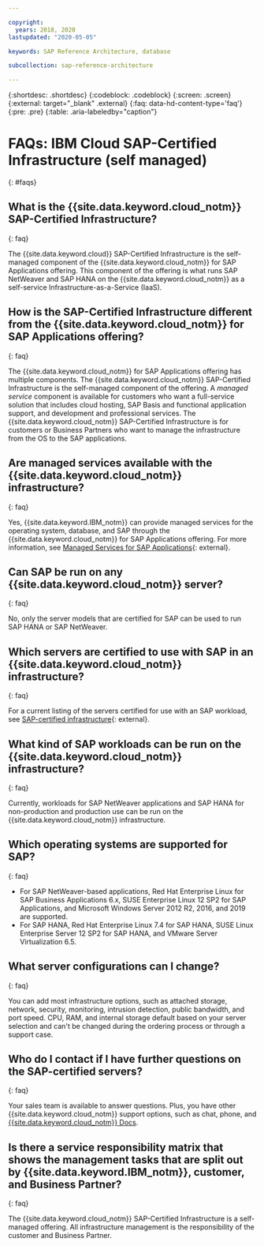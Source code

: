 ```yaml
---

copyright:
  years: 2018, 2020
lastupdated: "2020-05-05"

keywords: SAP Reference Architecture, database

subcollection: sap-reference-architecture

---
```


{:shortdesc: .shortdesc}
{:codeblock: .codeblock}
{:screen: .screen}
{:external: target="_blank" .external}
{:faq: data-hd-content-type='faq'}
{:pre: .pre}
{:table: .aria-labeledby="caption"}

# FAQs: IBM Cloud SAP-Certified Infrastructure (self managed)
{: #faqs}

## What is the {{site.data.keyword.cloud_notm}} SAP-Certified Infrastructure?
{: faq}

The {{site.data.keyword.cloud}} SAP-Certified Infrastructure is the self-managed component of the {{site.data.keyword.cloud_notm}} for SAP Applications offering. This component of the offering is what runs SAP NetWeaver and SAP HANA on the {{site.data.keyword.cloud_notm}} as a self-service Infrastructure-as-a-Service (IaaS).

## How is the SAP-Certified Infrastructure different from the {{site.data.keyword.cloud_notm}} for SAP Applications offering?
{: faq}

The {{site.data.keyword.cloud_notm}} for SAP Applications offering has multiple components. The {{site.data.keyword.cloud_notm}} SAP-Certified Infrastructure is the self-managed component of the offering. A *managed service* component is available for customers who want a full-service solution that includes cloud hosting, SAP Basis and functional application support, and development and professional services. The {{site.data.keyword.cloud_notm}} SAP-Certified Infrastructure is for customers or Business Partners who want to manage the infrastructure from the OS to the SAP applications.

## Are managed services available with the {{site.data.keyword.cloud_notm}} infrastructure?
{: faq}

Yes, {{site.data.keyword.IBM_notm}} can provide managed services for the operating system, database, and SAP through the {{site.data.keyword.cloud_notm}} for SAP Applications offering. For more information, see [Managed Services for SAP Applications](https://www.ibm.com/cloud/sap/managed){: external}.

## Can SAP be run on any {{site.data.keyword.cloud_notm}} server?
{: faq}

No, only the server models that are certified for SAP can be used to run SAP HANA or SAP NetWeaver.

## Which servers are certified to use with SAP in an {{site.data.keyword.cloud_notm}} infrastructure?
{: faq}  

For a current listing of the servers certified for use with an SAP workload, see [SAP-certified infrastructure](https://www.ibm.com/cloud/sap/certified-infrastructure){: external}.

## What kind of SAP workloads can be run on the {{site.data.keyword.cloud_notm}} infrastructure?
{: faq}

Currently, workloads for SAP NetWeaver applications and SAP HANA for non-production and production use can be run on the {{site.data.keyword.cloud_notm}} infrastructure.

## Which operating systems are supported for SAP?
{: faq}

  * For SAP NetWeaver-based applications, Red Hat Enterprise Linux for SAP Business Applications 6.x, SUSE Enterprise Linux 12 SP2 for SAP Applications, and Microsoft Windows Server 2012 R2, 2016, and 2019 are supported.
  * For SAP HANA, Red Hat Enterprise Linux 7.4 for SAP HANA, SUSE Linux Enterprise Server 12 SP2 for SAP HANA, and VMware Server Virtualization 6.5.

## What server configurations can I change?
{: faq}

You can add most infrastructure options, such as attached storage, network, security, monitoring, intrusion detection, public bandwidth, and port speed. CPU, RAM, and internal storage default based on your server selection and can't be changed during the ordering process or through a support case.

## Who do I contact if I have further questions on the SAP-certified servers?
{: faq}

Your sales team is available to answer questions. Plus, you have other {{site.data.keyword.cloud_notm}} support options, such as chat, phone, and [{{site.data.keyword.cloud_notm}} Docs](/docs/get-support?topic=get-support-getting-customer-support#getting-customer-support).

## Is there a service responsibility matrix that shows the management tasks that are split out by {{site.data.keyword.IBM_notm}}, customer, and Business Partner?
{: faq}

The {{site.data.keyword.cloud_notm}} SAP-Certified Infrastructure is a self-managed offering. All infrastructure management is the responsibility of the customer and Business Partner.
